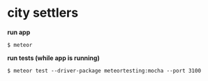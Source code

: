# city settlers

**run app**

`$ meteor`

**run tests (while app is running)**

`$ meteor test --driver-package meteortesting:mocha --port 3100`
